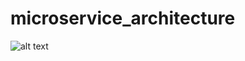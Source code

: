 # microservice_architecture


![alt text](https://raw.githubusercontent.com/ankushwairagade/microservice_erection/master/readme/Backend%20Architecture%20.png)
